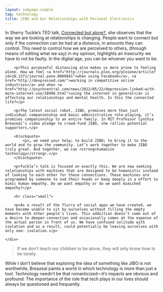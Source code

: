 ```yaml
---
layout: subpage-simple
tag: technology
title: JIBO and Our Relationships with Personal Electronics
---
```


<div class="grid">
	<div class="grid__item push--one--one-eighth one--six-eighths">
		<p>In Sherry Tuckle’s TED talk, <a href="http://www.ted.com/talks/sherry_turkle_alone_together">Connected but alone?</a>, she observes that the way we are looking at relationships is changing. People want to connect but only if the connection can be had at a distance, in amounts they can control. This need to control how we are perceived to others, (through means of editing what we say) in my opinion, highlights an insecurity we have to not be faulty. In the digital age, you can be whoever you want to be.</p>

		<p>This purposeful distancing also makes us more prone to feeling alone. How we feel <a href="http://journals.plos.org/plosone/article?id=10.1371/journal.pone.0069841">when using Facebook</a>, <a href="http://devpressed.com/">working in competitive online industries</a> and when <a href="http://psychcentral.com/news/2012/05/22/depression-linked-with-more-internet-use/38998.html">using the internet in general</a> is affecting our relationships and mental health. Is this the connected life?</p>

		<p>The latest social robot, JIBO, promises more than just individual companionship and basic administrative role-playing, it’s promises companionship to an entire family. In MIT Professor Cynthia Breazeal’s video pledge to crowd-fund JIBO, she rallies potential supporters,</p>

		<blockquote>
			<p>… we need your help; to build JIBO; to bring it to the world and to grow the community. Let’s work together to make JIBO truly great. And together, we can <strong>humanize technology</strong>.</p>
		</blockquote>

		<p>Tuckle’s talk is focused on exactly this. We are now seeking relationships with machines that are designed to be humanistic instead of looking to each other for these connections. These machines are programmed by someone to nod their heads or beep deeply in a effort to mimic human empathy. Do we want empathy or do we want mimicked empathy?</p>

		<hr class="small">

		<p>As a result of the flurry of social apps we have created, we have become unable to sit by ourselves without filling the empty moments with other people’s lives. This addiction doesn’t come out of a desire to deepen connection and occasionally comes at the expense of the actual person in front of us. We have confused solitude with isolation and as a result, could potentially be leaving ourselves with only one: isolation.</p>

	</div>
</div>

<blockquote class="large">
	<p>If we don’t teach our children to be alone, they will only know how to be lonely.</p>
</blockquote>

<div class="grid">
	<div class="grid__item push--one--one-eighth one--six-eighths">
		<p>While I don’t believe that exploring the idea of something like JIBO is not worthwhile, Breazeal paints a world in which technology is more than just a tool. Technology needn’t be that romanticized—it’s impacts are obvious and profound. The importance of the role that tech plays in our lives should always be questioned and frequently.</p>
	</div>
</div>